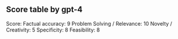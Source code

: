 ## Score table by gpt-4
Score: 
Factual accuracy: 9
Problem Solving / Relevance: 10
Novelty / Creativity: 5
Specificity: 8
Feasibility: 8